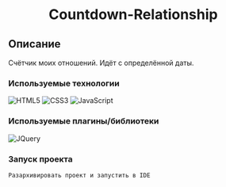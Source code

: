 <h1 align="center">Countdown-Relationship</h1>

## Описание
Счётчик моих отношений. Идёт с определённой даты.

### Используемые технологии
![HTML5](https://img.shields.io/badge/-HTML5-black?style=flat-square&logo=html5&logoColor=html)
![CSS3](https://img.shields.io/badge/-CSS3-black?style=flat-square&logo=css3&logoColor=css3)
![JavaScript](https://img.shields.io/badge/-JavaScript-black?style=flat-square&logo=javascript)

### Используемые плагины/библиотеки
![JQuery](https://img.shields.io/badge/-JQuery-black?style=flat-square&logo=jquery&logoColor=jquery)

### Запуск проекта
```
Разархивировать проект и запустить в IDE
```
